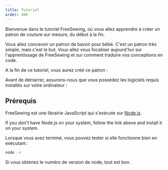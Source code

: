 ```yaml
---
title: Tutoriel
order: 400
---
```


Bienvenue dans le tutoriel FreeSewing, où vous allez apprendre à créer un patron de couture sur mesure, du début à la fin.

Vous allez concevoir un patron de bavoir pour bébé. C'est un patron très simple, mais c'est le but. Vous allez vous focaliser aujourd'hui sur l'apprentissage de FreeSewing et sur comment traduire vos conceptions en code.

A la fin de ce tutoriel, vous aurez créé ce patron :

<Example pattern="tutorial" part="bib" caption="Your end result" />

Avant de démarrer, assurons-nous que vous possédez les logiciels requis installés sur votre ordinateur :

## Prérequis

FreeSewing est une librairie JavaScript qui s'exécute sur [Node.js](https://nodejs.org/).

If you don't have Node.js on your system, follow the link above and install it on your system.

Lorsque vous avez terminé, vous pouvez tester si elle fonctionne bien en exécutant :

```bash
node -v
```

Si vous obtenez le numéro de version de node, tout est bon.